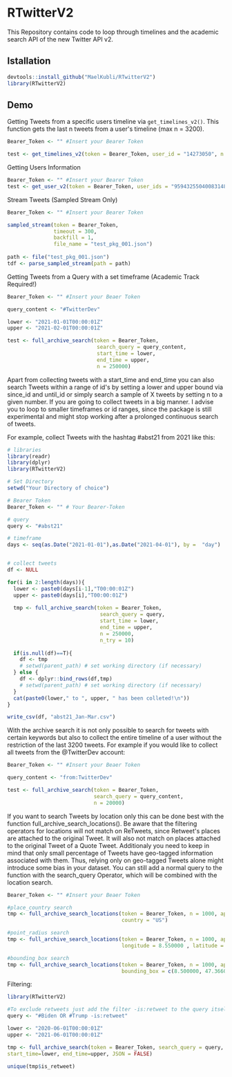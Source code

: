 # RTwitterV2
This Repository contains code to loop through timelines and the academic search API of the new Twitter API v2.


## Istallation
```r
devtools::install_github("MaelKubli/RTwitterV2")
library(RTwitterV2)
```

## Demo
Getting Tweets from a specific users timeline via `get_timelines_v2()`. This function gets the last n tweets from a user's timeline (max n = 3200).

```r
Bearer_Token <- "" #Insert your Bearer Token

test <- get_timelines_v2(token = Bearer_Token, user_id = "14273050", n = 100)
```

Getting Users Information

```r
Bearer_Token <- "" #Insert your Bearer Token
test <- get_user_v2(token = Bearer_Token, user_ids = "959432550400831488,62777265,14273050")
```

Stream Tweets (Sampled Stream Only)
```r
Bearer_Token <- "" #Insert your Bearer Token

sampled_stream(token = Bearer_Token,
               timeout = 300,
               backfill = 1,
               file_name = "test_pkg_001.json")
               
path <- file("test_pkg_001.json")
tdf <- parse_sampled_stream(path = path)
```


Getting Tweets from a Query with a set timeframe (Academic Track Required!)

```r
Bearer_Token <- "" #Insert your Beaer Token

query_content <- "#TwitterDev"

lower <- "2021-01-01T00:00:01Z"
upper <- "2021-02-01T00:00:01Z"

test <- full_archive_search(token = Bearer_Token, 
                             search_query = query_content, 
                             start_time = lower, 
                             end_time = upper, 
                             n = 250000)

```

Apart from collecting tweets with a start_time and end_time you can also search Tweets within a range of id's by setting a lower and upper bound via since_id and until_id or simply search a sample of X tweets by setting n to a given number.
If you are going to collect tweets in a big manner. I advise you to loop to smaller timeframes or id ranges, since the package is still experimental and might stop working after a prolonged continuous search of tweets. 

For example, collect Tweets with the hashtag #abst21 from 2021 like this:

```r
# libraries
library(readr)
library(dplyr)
library(RTwitterV2)

# Set Directory
setwd("Your Directory of choice")

# Bearer Token
Bearer_Token <- "" # Your Bearer-Token

# query
query <- "#abst21"

# timeframe
days <- seq(as.Date("2021-01-01"),as.Date("2021-04-01"), by =  "day")


# collect tweets
df <- NULL

for(i in 2:length(days)){
  lower <- paste0(days[i-1],"T00:00:01Z")
  upper <- paste0(days[i],"T00:00:01Z")
  
  tmp <- full_archive_search(token = Bearer_Token, 
                              search_query = query, 
                              start_time = lower, 
                              end_time = upper, 
                              n = 250000,
                              n_try = 10)
  
  if(is.null(df)==T){
    df <- tmp
    # setwd(parent_path) # set working directory (if necessary)
  } else {
    df <- dplyr::bind_rows(df,tmp)
    # setwd(parent_path) # set working directory (if necessary)
  }
  cat(paste0(lower," to ", upper, " has been colleted!\n"))  
}

write_csv(df, "abst21_Jan-Mar.csv")

```

With the archive search it is not only possible to search for tweets with certain keywords but also to collect the entire timeline of a user without the restriction of the last 3200 tweets. 
For example if you would like to collect all tweets from the @TwitterDev account:

```R
Bearer_Token <- "" #Insert your Beaer Token

query_content <- "from:TwitterDev"

test <- full_archive_search(token = Bearer_Token, 
                            search_query = query_content, 
                            n = 20000)

```

If you want to search Tweets by location only this can be done best with the function full_archive_search_locations(). 
Be aware that the filtering operators for locations will not match on ReTweets, since Retweet's places are attached to the original Tweet. 
It will also not match on places attached to the original Tweet of a Quote Tweet.
Additionaly you need to keep in mind that only small percentage of Tweets have geo-tagged information associated with them. 
Thus, relying only on geo-tagged Tweets alone might introduce some bias in your dataset. 
You can still add a normal query to the function with the search_query Operator, which will be combined with the location search. 

```R
Bearer_Token <- "" #Insert your Beaer Token

#place_country search
tmp <- full_archive_search_locations(token = Bearer_Token, n = 1000, api_wait = 15, n_try = 10, JSON = FALSE,
                                     country = "US")

#point_radius search
tmp <- full_archive_search_locations(token = Bearer_Token, n = 1000, api_wait = 15, n_try = 10, JSON = FALSE,
                                     longitude = 8.550000 , latitude = 47.3666700, radius = 10)

#bounding_box search
tmp <- full_archive_search_locations(token = Bearer_Token, n = 1000, api_wait = 15, n_try = 10, JSON = FALSE,
                                     bounding_box = c(8.500000, 47.36600, 8.590000, 47.36700))

```

Filtering: 

```R
library(RTwitterV2)

#To exclude retweets just add the filter -is:retweet to the query itself:
query <- "#Biden OR #Trump -is:retweet"

lower <- "2020-06-01T00:00:01Z"
upper <- "2021-06-01T00:00:01Z"

tmp <- full_archive_search(token = Bearer_Token, search_query = query, n = 2500,
start_time=lower, end_time=upper, JSON = FALSE)

unique(tmp$is_retweet)
```
